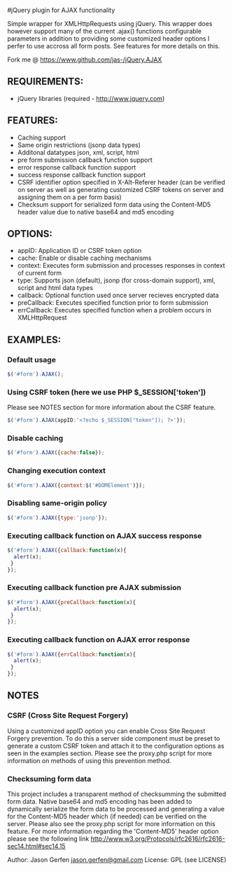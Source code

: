 
#jQuery plugin for AJAX functionality

  Simple wrapper for XMLHttpRequests using jQuery. This wrapper does however
  support many of the current .ajax() functions configurable parameters in
  addition to providing some customized header options I perfer to use
  accross all form posts. See features for more details on this.

  Fork me @ https://www.github.com/jas-/jQuery.AJAX

## REQUIREMENTS:
* jQuery libraries (required - http://www.jquery.com)

## FEATURES:
* Caching support
* Same origin restrictions (jsonp data types)
* Additonal datatypes json, xml, script, html
* pre form submission callback function support
* error response callback function support
* success response callback function support
* CSRF identifier option specified in X-Alt-Referer header (can be verified on server
  as well as generating customized CSRF tokens on server and assigning them on a per
  form basis)
* Checksum support for serialized form data using the Content-MD5 header value due to
  native base64 and md5 encoding

## OPTIONS:
* appID:       Application ID or CSRF token option
* cache:       Enable or disable caching mechanisms
* context:     Executes form submission and processes responses in context of current form
* type:        Supports json (default), jsonp (for cross-domain support), xml, script and html data types
* callback:    Optional function used once server recieves encrypted data
* preCallback: Executes specified function prior to form submission
* errCallback: Executes specified function when a problem occurs in XMLHttpRequest

## EXAMPLES:

### Default usage
```javascript
$('#form').AJAX();
```

### Using CSRF token (here we use PHP $_SESSION['token'])
Please see NOTES section for more information about the CSRF feature.

```javascript
$('#form').AJAX(appID:'<?echo $_SESSION["token"]); ?>'});
```

### Disable caching
```javascript
$('#form').AJAX({cache:false});
```

### Changing execution context
```javascript
$('#form').AJAX({context:$('#DOMElement')});
```

### Disabling same-origin policy
```javascript
$('#form').AJAX({type:'jsonp'});
```

### Executing callback function on AJAX success response
```javascript
$('#form').AJAX({callback:function(x){
  alert(x);
 }
});
```

### Executing callback function pre AJAX submission
```javascript
$('#form').AJAX({preCallback:function(x){
  alert(x);
 }
});
```

### Executing callback function on AJAX error response
```javascript
$('#form').AJAX({errCallback:function(x){
  alert(x);
 }
});
```

## NOTES

### CSRF (Cross Site Request Forgery)
Using a customized appID option you can enable Cross Site Request Forgery
prevention. To do this a server side component must be preset to generate
a custom CSRF token and attach it to the configuration options as seen in
the examples section. Please see the proxy.php script for more information
on methods of using this prevention method.

### Checksuming form data
This project includes a transparent method of checksumming the submitted
form data. Native base64 and md5 encoding has been added to dynamically
serialize the form data to be processed and generating a value for the
Content-MD5 header which (if needed) can be verified on the server. Please
also see the proxy.php script for more information on this feature. For more
information regarding the 'Content-MD5' header option please see the following
link http://www.w3.org/Protocols/rfc2616/rfc2616-sec14.html#sec14.15

Author: Jason Gerfen <jason.gerfen@gmail.com>
License: GPL (see LICENSE)
